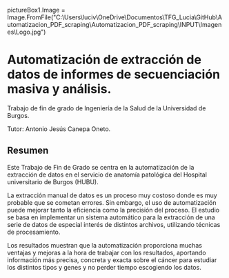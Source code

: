 pictureBox1.Image = Image.FromFile("C:\Users\luciv\OneDrive\Documentos\TFG_Lucia\GitHub\Automatizacion_PDF_scraping\Automatizacion_PDF_scraping\INPUT\Imagenes\Logo.jpg")

# Automatización de extracción de datos de informes de secuenciación masiva y análisis.
Trabajo de fin de grado de Ingeniería de la Salud de la Universidad de Burgos.

Tutor: Antonio Jesús Canepa Oneto. 


## Resumen
Este Trabajo de Fin de Grado se centra en la automatización de la extracción de datos en el servicio de anatomía patológica del Hospital universitario de Burgos (HUBU). 

La extracción manual de datos es un proceso muy costoso donde es muy probable que se cometan errores. Sin embargo, el uso de automatización puede mejorar tanto la eficiencia como la precisión del proceso. 
El estudio se basa en implementar un sistema automático para la extracción de una serie de datos de especial interés de distintos archivos, utilizando técnicas de procesamiento. 

Los resultados muestran que la automatización proporciona muchas ventajas y mejoras a la hora de trabajar con los resultados, aportando información más precisa, concreta y exacta sobre el cáncer para estudiar los distintos tipos y genes y no perder tiempo escogiendo los datos. 


